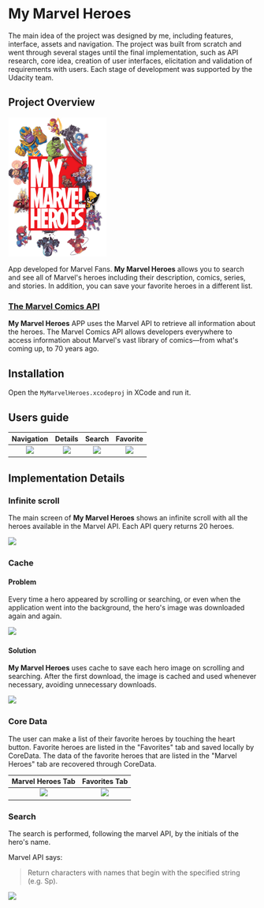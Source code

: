 # My Marvel Heroes

The main idea of the project was designed by me, including features, interface, assets and navigation. The project was built from scratch and went through several stages until the final implementation, such as API research, core idea, creation of user interfaces, elicitation and validation of requirements with users. Each stage of development was supported by the Udacity team.

## Project Overview

<img src="readme-assets/marvelheroes.png" width=200 />

App developed for Marvel Fans. **My Marvel Heroes** allows you to search and see all of Marvel's heroes including their description, comics, series, and stories. In addition, you can save your favorite heroes in a different list.

### [The Marvel Comics API](https://developer.marvel.com/)

**My Marvel Heroes** APP uses the Marvel API to retrieve all information about the heroes. The Marvel Comics API allows developers everywhere to access information about Marvel's vast library of comics—from what's coming up, to 70 years ago.

## Installation
Open the `MyMarvelHeroes.xcodeproj` in XCode and run it.

## Users guide

Navigation | Details | Search | Favorite
:-:|:-:|:-:|:-:
<img src="readme-assets/nav.gif" width=200 />  |  <img src="readme-assets/details.gif" width=200 /> | <img src="readme-assets/search.gif" width=200 /> | <img src="readme-assets/fav.gif" width=200 /> 

## Implementation Details

### Infinite scroll
The main screen of **My Marvel Heroes** shows an infinite scroll with all the heroes available in the Marvel API. Each API query returns 20 heroes.

<img src="readme-assets/infinite_scroll.gif" width=200 />

### Cache
#### Problem
Every time a hero appeared by scrolling or searching, or even when the application went into the background, the hero's image was downloaded again and again.

<img src="readme-assets/without_cache.gif" width=200 />

#### Solution
**My Marvel Heroes** uses cache to save each hero image on scrolling and searching. After the first download, the image is cached and used whenever necessary, avoiding unnecessary downloads.

<img src="readme-assets/cache.gif" width=200 />

### Core Data
The user can make a list of their favorite heroes by touching the heart button. Favorite heroes are listed in the "Favorites" tab and saved locally by CoreData. The data of the favorite heroes that are listed in the "Marvel Heroes" tab are recovered through CoreData.

Marvel Heroes Tab | Favorites Tab
:-:|:-:
<img src="readme-assets/coredata.gif" width=200 /> | <img src="readme-assets/myheroes.gif" width=200 />

### Search

The search is performed, following the marvel API, by the initials of the hero's name.

Marvel API says:
> Return characters with names that begin with the specified string (e.g. Sp).

<img src="readme-assets/search.gif" width=200 />

